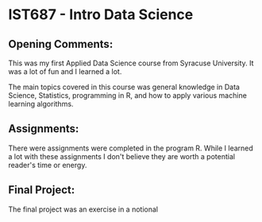 # IST687 - Intro Data Science

## Opening Comments:
This was my first Applied Data Science course from Syracuse University.  It was a lot of fun and I learned a lot.

The main topics covered in this course was general knowledge in Data Science, Statistics, programming in R, and how to apply various machine learning algorithms.

## Assignments:
There were  assignments were completed in the program R.  While I learned a lot with these assignments I don't believe they are worth a potential reader's time or energy.

## Final Project:
The final project was an exercise in a notional 








































































































